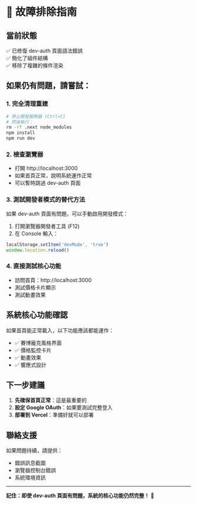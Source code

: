 # 🔧 故障排除指南

## 當前狀態
✅ 已修復 dev-auth 頁面語法錯誤  
✅ 簡化了組件結構  
✅ 移除了複雜的條件渲染  

## 如果仍有問題，請嘗試：

### 1. 完全清理重建
```bash
# 停止開發服務器 (Ctrl+C)
# 然後執行：
rm -rf .next node_modules
npm install
npm run dev
```

### 2. 檢查瀏覽器
- 打開 http://localhost:3000
- 如果首頁正常，說明系統運作正常
- 可以暫時跳過 dev-auth 頁面

### 3. 測試開發者模式的替代方法
如果 dev-auth 頁面有問題，可以手動啟用開發模式：

1. 打開瀏覽器開發者工具 (F12)
2. 在 Console 輸入：
```javascript
localStorage.setItem('devMode', 'true')
window.location.reload()
```

### 4. 直接測試核心功能
- 訪問首頁：http://localhost:3000
- 測試價格卡片顯示
- 測試動畫效果

## 系統核心功能確認

如果首頁能正常載入，以下功能應該都能運作：
- ✅ 賽博龐克風格界面
- ✅ 價格監控卡片
- ✅ 動畫效果
- ✅ 響應式設計

## 下一步建議

1. **先確保首頁正常**：這是最重要的
2. **設定 Google OAuth**：如果要測試完整登入
3. **部署到 Vercel**：準備好就可以部署

## 聯絡支援

如果問題持續，請提供：
- 錯誤訊息截圖
- 瀏覽器控制台錯誤
- 系統環境資訊

---

**記住：即使 dev-auth 頁面有問題，系統的核心功能仍然完整！** 🚀